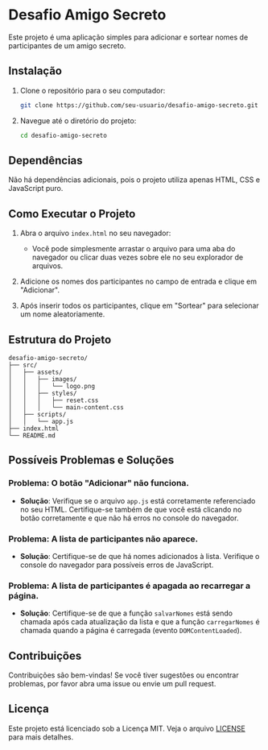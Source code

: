 # Desafio Amigo Secreto

Este projeto é uma aplicação simples para adicionar e sortear nomes de participantes de um amigo secreto.

## Instalação

1. Clone o repositório para o seu computador:
    ```bash
    git clone https://github.com/seu-usuario/desafio-amigo-secreto.git
    ```
2. Navegue até o diretório do projeto:
    ```bash
    cd desafio-amigo-secreto
    ```

## Dependências

Não há dependências adicionais, pois o projeto utiliza apenas HTML, CSS e JavaScript puro. 

## Como Executar o Projeto

1. Abra o arquivo `index.html` no seu navegador:
    - Você pode simplesmente arrastar o arquivo para uma aba do navegador ou clicar duas vezes sobre ele no seu explorador de arquivos.

2. Adicione os nomes dos participantes no campo de entrada e clique em "Adicionar".

3. Após inserir todos os participantes, clique em "Sortear" para selecionar um nome aleatoriamente.

## Estrutura do Projeto

```
desafio-amigo-secreto/
├── src/
│   ├── assets/
│   │   ├── images/
│   │   │   └── logo.png
│   │   ├── styles/
│   │   │   ├── reset.css
│   │   │   └── main-content.css
│   ├── scripts/
│   │   └── app.js
├── index.html
└── README.md
```

## Possíveis Problemas e Soluções

### Problema: O botão "Adicionar" não funciona.
- **Solução**: Verifique se o arquivo `app.js` está corretamente referenciado no seu HTML. Certifique-se também de que você está clicando no botão corretamente e que não há erros no console do navegador.

### Problema: A lista de participantes não aparece.
- **Solução**: Certifique-se de que há nomes adicionados à lista. Verifique o console do navegador para possíveis erros de JavaScript.

### Problema: A lista de participantes é apagada ao recarregar a página.
- **Solução**: Certifique-se de que a função `salvarNomes` está sendo chamada após cada atualização da lista e que a função `carregarNomes` é chamada quando a página é carregada (evento `DOMContentLoaded`).

## Contribuições

Contribuições são bem-vindas! Se você tiver sugestões ou encontrar problemas, por favor abra uma issue ou envie um pull request.

## Licença

Este projeto está licenciado sob a Licença MIT. Veja o arquivo [LICENSE](LICENSE) para mais detalhes.

